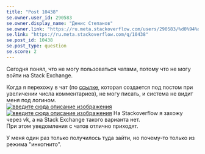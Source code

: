 ```yaml
---
title: "Post 10438"
se.owner.user_id: 290583
se.owner.display_name: "Денис Степанов"
se.owner.link: "https://ru.meta.stackoverflow.com/users/290583/%d0%94%d0%b5%d0%bd%d0%b8%d1%81-%d0%a1%d1%82%d0%b5%d0%bf%d0%b0%d0%bd%d0%be%d0%b2"
se.link: "https://ru.meta.stackoverflow.com/q/10438"
se.post_id: 10438
se.post_type: question
se.score: 2
---
```

<p>Сегодня понял, что не могу пользоваться чатами, потому что не могу войти на Stack Exchange.  </p>

<p>Когда я перехожу в чат (по <a href="https://chat.stackexchange.com/transcript/message/54360304#54360304">ссылке</a>, которая создается под постом при увеличении числа комментариев), не могу писать, и система не видит меня под логином.<br>
<a href="https://i.stack.imgur.com/xErg0.png" rel="nofollow noreferrer"><img src="https://i.stack.imgur.com/xErg0.png" alt="введите сюда описание изображения"></a>
<a href="https://i.stack.imgur.com/QtG7Z.png" rel="nofollow noreferrer"><img src="https://i.stack.imgur.com/QtG7Z.png" alt="введите сюда описание изображения"></a>
На Stackoverflow я захожу через vk, а на Stack Exchange такого варианта нет.<br>
При этом уведомления с чатов отлично приходят.</p>

<p>У меня один раз только получилось туда зайти, но почему-то только из режима "инкогнито".</p>
